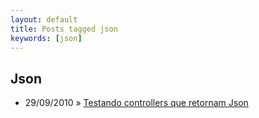 ```yaml
---
layout: default
title: Posts tagged json
keywords: [json]
---
```

<h2 class="category">Json</h2>
<ul class="posts">
<li>
<p>
<span class="date">29/09/2010</span> &raquo;
<a href="/blog/testando-controllers-que-retornam-json">Testando controllers que retornam Json</a>
</p>
</li>
</ul>
